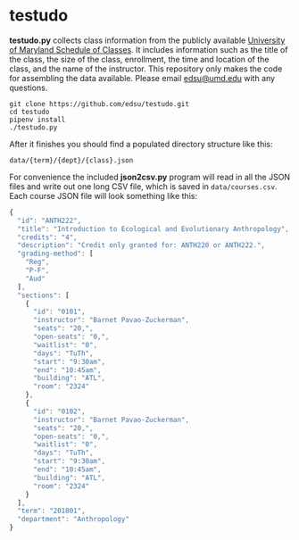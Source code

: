 # testudo

**testudo.py** collects class information from the publicly available
[University of Maryland Schedule of Classes]. It includes information such as
the title of the class, the size of the class, enrollment, the time and location
of the class, and the name of the instructor. This repository only makes the
code for assembling the data available. Please email edsu@umd.edu with any
questions.

```
git clone https://github.com/edsu/testudo.git
cd testudo
pipenv install
./testudo.py
```

After it finishes you should find a populated directory structure like this:

    data/{term}/{dept}/{class}.json

For convenience the included **json2csv.py** program will read in all the JSON
files and write out one long CSV file, which is saved in `data/courses.csv`.
Each course JSON file will look something like this:

```javascript
{
  "id": "ANTH222",
  "title": "Introduction to Ecological and Evolutionary Anthropology",
  "credits": "4",
  "description": "Credit only granted for: ANTH220 or ANTH222.",
  "grading-method": [
    "Reg",
    "P-F",
    "Aud"
  ],
  "sections": [
    {
      "id": "0101",
      "instructor": "Barnet Pavao-Zuckerman",
      "seats": "20,",
      "open-seats": "0,",
      "waitlist": "0",
      "days": "TuTh",
      "start": "9:30am",
      "end": "10:45am",
      "building": "ATL",
      "room": "2324"
    },
    {
      "id": "0102",
      "instructor": "Barnet Pavao-Zuckerman",
      "seats": "20,",
      "open-seats": "0,",
      "waitlist": "0",
      "days": "TuTh",
      "start": "9:30am",
      "end": "10:45am",
      "building": "ATL",
      "room": "2324"
    }
  ],
  "term": "201801",
  "department": "Anthropology"
}
```

[University of Maryland Schedule of Classes]: https://app.testudo.umd.edu/soc/

